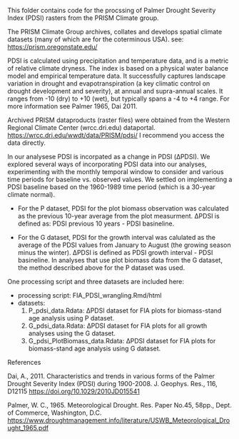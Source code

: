 This folder contains code for the procssing of Palmer Drought Severity Index (PDSI) rasters from the PRISM Climate group. 

The PRISM Climate Group archives, collates and develops spatial climate datasets (many of which are for the coterminous USA).  see: https://prism.oregonstate.edu/

PDSI is calculated using precipitation and temperature data, and is a metric of relative climate dryness.  The index is based on a physical water balance model and empirical temperature data.  It successfully captures landscape variation in drought and evapotranspiration (a key climatic control on drought development and severity), at annual and supra-annual scales.  It ranges from -10 (dry) to +10 (wet), but typically spans a -4 to +4 range.  For more information see Palmer 1965, Dai 2011.

Archived PRISM dataproducts (raster files) were obtained from the Western Regional Climate Center (wrcc.dri.edu) dataportal.  https://wrcc.dri.edu/wwdt/data/PRISM/pdsi/
I recommend you access the data directly.

In our analysese PDSI is incorpated as a change in PDSI (ΔPDSI).  We explored several ways of incorporating PDSI data into our analyses, experimenting with the monthly temporal window to consider and various time periods for baseline vs. observed values.  We settled on implementing a PDSI baseline based on the 1960-1989 time period (which is a 30-year climate normal).  

  - For the P dataset, PDSI for the plot biomass observation was calculated as the previous 10-year average from the plot measurment. ΔPDSI is defined as:  PDSI previous 10 years - PDSI basineline.
  
  - For the G dataset, PDSI for the growth interval was calulated as the average of the PDSI values from January to August (the growing season minus the winter).  ΔPDSI is defined as PDSI growth interval - PDSI basineline.  In analyses that use plot biomass data from the G dataset, the method described above for the P dataset was used.

One processing script and three datasets are included here:
  - processing script: FIA_PDSI_wrangling.Rmd/html
  - datasets: 
    1) P_pdsi_data.Rdata: ΔPDSI dataset for FIA plots for biomass-stand age analysis using P dataset.
    2) G_pdsi_data.Rdata: ΔPDSI dataset for FIA plots for all growth analyses using the G dataset. 
    3) G_pdsi_PlotBiomass_data.Rdata: ΔPDSI dataset for FIA plots for biomass-stand age analysis using G dataset.


References 

Dai, A., 2011. Characteristics and trends in various forms of the Palmer Drought Severity Index (PDSI) during 1900-2008. J. Geophys. Res., 116, D12115 https://doi.org/10.1029/2010JD015541

Palmer, W. C., 1965. Meteorological Drought. Res. Paper No.45, 58pp., Dept. of Commerce, Washington, D.C. https://www.droughtmanagement.info/literature/USWB_Meteorological_Drought_1965.pdf
